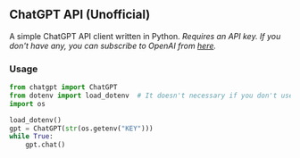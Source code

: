 ## ChatGPT API (Unofficial)

A simple ChatGPT API client written in Python. *Requires an API key. If you don't have any, you can subscribe to OpenAI from [here](https://openai.com/).*

### Usage

```py
from chatgpt import ChatGPT
from dotenv import load_dotenv  # It doesn't necessary if you don't use env variables.
import os

load_dotenv()
gpt = ChatGPT(str(os.getenv("KEY")))
while True:
    gpt.chat()
```
